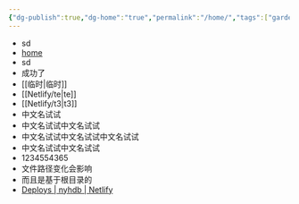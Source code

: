 ```yaml
---
{"dg-publish":true,"dg-home":"true","permalink":"/home/","tags":["gardenEntry"],"dgPassFrontmatter":true,"noteIcon":""}
---
```


- sd
- [home](https://nyhdb.netlify.app/)
- sd
- 成功了
- [[临时\|临时]]
- [[Netlify/te\|te]]
- [[Netlify/t3\|t3]]
- 中文名试试
- 中文名试试中文名试试
- 中文名试试中文名试试中文名试试
- 中文名试试中文名试试
- 1234554365
- 文件路径变化会影响
- 而且是基于根目录的
- [Deploys | nyhdb | Netlify](https://app.netlify.com/sites/nyhdb/deploys)
